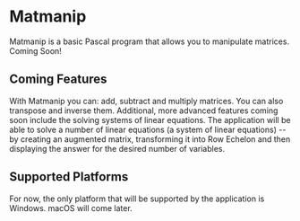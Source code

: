 # Matmanip
Matmanip is a basic Pascal program that allows you to manipulate matrices. Coming Soon! 

## Coming Features
With Matmanip you can: add, subtract and multiply matrices. You can also transpose and inverse them. 
Additional, more advanced features coming soon include the solving systems of linear equations. The application will be able to solve a number of linear equations (a system of linear equations) -- by creating an augmented matrix, transforming it into Row Echelon and then displaying the answer for the desired number of variables. 

## Supported Platforms
For now, the only platform that will be supported by the application is Windows. macOS will come later. 
